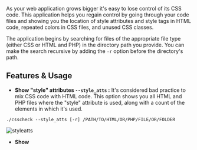 As your web application grows bigger it's easy to lose control of its CSS code. This application helps you regain control by going through your code files and showing you the location of style attributes and style tags in HTML code, repeated colors in CSS files, and unused CSS classes.

The application begins by searching for files of the appropriate file type (either CSS or HTML and PHP) in the directory path you provide. You can make the search recursive by adding the `-r` option before the directory's path.

## Features & Usage

- **Show "style" attributes `--style_atts` :** It's considered bad practice to mix CSS code with HTML code. This option shows you all HTML and PHP files where the "style" attribute is used, along with a count of the elements in which it's used.
```
./csscheck --style_atts [-r] /PATH/TO/HTML/OR/PHP/FILE/OR/FOLDER
```

![styleatts](https://user-images.githubusercontent.com/74553745/184639945-54fa3bab-17d7-44d0-9aa5-f3fb4bb64c9f.png)


- **Show <style> tags `--style_tags` :** Using style tags isn't as problematic as using style attributes, but you still need at least to keep track of CSS code defined that way. This option shows you all HTML and PHP files in which the "style" tag is used.
```
./csscheck --style_tags [-r] /PATH/TO/HTML/OR/PHP/FILE/OR/FOLDER
```

![styletags](https://user-images.githubusercontent.com/74553745/184640000-faf8249f-be3a-4ad2-8ed7-6227ca12c039.png)


- **Show repeated colors `--colors` :** CSS colors which are repeatedly used should be placed inside variables. This feature shows you repeated colors in each CSS file, along with each color's occurence frequency. There's support for all major color representations, including keywords, hexadecimal, rgb[a], hsl[a], and hwb.
```
./csscheck --colors [-r] /PATH/TO/HTML/OR/PHP/FILE/OR/FOLDER
```

![colors](https://user-images.githubusercontent.com/74553745/197388427-4b9267bc-de5b-4165-9f00-865de97c293c.png)


### Work in Progress:

- **Show unused classes `--unused` :** A common problem is that classes defined in CSS files sometimes end up being unused in HTML/PHP files. This feature shows you the paths of CSS files that contain unused classes, along with the names of those classes.

## Build

To build the application, you can use the usual `clone` -> `cd` -> `make` sequence.

As time goes on I'll be adding more advanced testing, build, and installation capabilities.

## Compatibility

This application is being developed and tested on Linux, but every effort is being made to ensure it works on all major UNIX-like systems (i.e. Linux, *BSD, and macOS).

A Windows port is in my long-term plans.

## License

This code is released under the MIT license. The only static library used is libxml2, which is released under the same license.

## Note

There's a prototype for this application which I wrote in Python and published in [another repository](https://github.com/mutazjustmutaz/cssauditor).
